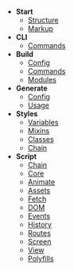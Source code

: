 - **Start**
    - [Structure](/docs/v3/start/structure)
    - [Markup](/docs/v3/start/markup)
- **CLI**
    - [Commands](/docs/v3/cli/commands)
- **Build**
    - [Config](/docs/v3/build/config)
	- [Commands](/docs/v3/build/commands)
	- [Modules](/docs/v3/build/modules)
- **Generate**
	- [Config](/docs/v3/generate/config)
	- [Usage](/docs/v3/generate/usage)
- **Styles**
    - [Variables](/docs/v3/styles/variables)
    - [Mixins](/docs/v3/styles/mixins)
    - [Classes](/docs/v3/styles/classes)
	- [Chain](/docs/v3/script/chain)
- **Script**
	- [Chain](/docs/v3/script/chain)
    - [Core](/docs/v3/script/core)
	- [Animate](/docs/v3/)
    - [Assets](/docs/v3/)
    - [Fetch](/docs/v3/)
    - [DOM](/docs/v3/)
    - [Events](/docs/v3/)
    - [History](/docs/v3/)
    - [Routes](/docs/v3/)
    - [Screen](/docs/v3/)
	- [View](/docs/v3/)
	- [Polyfills](/docs/v3/)
